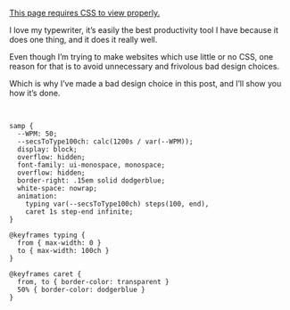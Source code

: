 ---
---
<u>This page requires CSS to view properly.</u>

I love my typewriter, it’s easily the best productivity tool I have because it does one thing, and it does it really well.

Even though I’m trying to make websites which use little or no CSS, one reason for that is to avoid unnecessary and frivolous bad design choices.

Which is why I’ve made a bad design choice in this post, and I’ll show you how it’s done.

<samp>I love my <mark>typewriter</mark>!</samp>

```
samp {
  --WPM: 50;
  --secsToType100ch: calc(1200s / var(--WPM));
  display: block;
  overflow: hidden;
  font-family: ui-monospace, monospace;
  overflow: hidden;
  border-right: .15em solid dodgerblue;
  white-space: nowrap;
  animation: 
    typing var(--secsToType100ch) steps(100, end),
    caret 1s step-end infinite;
}

@keyframes typing {
  from { max-width: 0 }
  to { max-width: 100ch }
}

@keyframes caret {
  from, to { border-color: transparent }
  50% { border-color: dodgerblue }
}
```

<style>samp{--WPM:50;--secsToType100ch:calc(1200s/var(--WPM));display:inline-block;overflow:hidden;font-family: ui-monospace,monospace;border-right:.15em solid dodgerblue;white-space:nowrap;animation:typing var(--secsToType100ch) steps(100, end) infinite,caret 1s step-end infinite;}@keyframes typing {from,to{max-width:0}50%{max-width:100ch}}@keyframes caret{from,to{border-color:transparent}50%{border-color:dodgerblue}}</style>